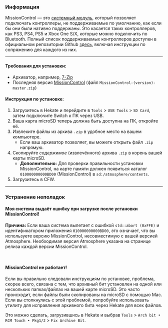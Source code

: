 ### **Информация**

MissionControl — это [системный модуль](index.md#terminologies), который позволяет подключать контроллеры, не поддерживаемые по умолчанию, как если бы они были нативно поддержаны. Это касается таких контроллеров, как PS3, PS4, PS5 и Xbox One S/X, которые можно подключить по Bluetooth. Полный список поддерживаемых контроллеров доступен в официальном репозитории Github [здесь](https://github.com/ndeadly/MissionControl), включая инструкции по сопряжению для каждого из них.

-----

#### Требования для установки:
- Архиватор, например, [7-Zip](https://www.7-zip.org/)
- Последняя версия [MissionControl](https://github.com/ndeadly/MissionControl/releases) (файл `MissionControl-(version)-master.zip`)

#### Инструкция по установке:
1. Загрузитесь в Hekate и перейдите в `Tools` > `USB Tools` > `SD Card`, затем подключите Switch к ПК через USB.
2. Ваша карта microSD теперь должна быть доступна на ПК, откройте её.
3. Извлеките файлы из архива `.zip` в удобное место на вашем компьютере.
    - Если ваш архиватор позволяет, вы можете открыть файл `.zip` напрямую.
4. Скопируйте *содержимое* (извлечённого) архива `.zip` в корень вашей карты microSD.
    - **Дополнительно:** Для проверки правильности установки MissionControl, на карте памяти должен появиться каталог `010000000000BD00` (MissionControl) в `sd:/atmosphere/contents`.
5. Загрузитесь в CFW.

-----

### **Устранение неполадок**

#### **Моя система выдаёт ошибку при загрузке после установки MissionControl!**

**Причина:** Если ваша система вылетает с ошибкой `std::abort (0xFFE)` и идентификатором приложения `010000000000BD00`, это означает, что вы используете версию MissionControl, несовместимую с вашей версией Atmosphere. Необходимая версия Atmosphere указана на странице релиза каждой версии MissionControl.

&nbsp;

#### **MissionControl не работает!**

Если вы правильно следовали инструкциям по установке, проблема, скорее всего, связана с тем, что архивный бит установлен на одной или нескольких папках/файлах на вашей карте microSD. Это часто происходит, если файлы были скопированы на microSD с помощью Mac. Если вы столкнулись с этой проблемой, попробуйте использовать утилиту для исправления архивного бита через Hekate для всех файлов.

Это можно сделать, загрузившись в Hekate и выбрав `Tools` > `Arch bit • RCM Touch • Pkg1/2` > `Fix Archive Bit`.